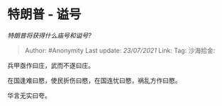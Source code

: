 # 特朗普 - 谥号
*特朗普将获得什么庙号和谥号?*

> Author: #Anonymity
> Last update: *23/07/2021*
> Link:
> Tag:
> 沙海拾金:

兵甲亟作曰庄，武而不遂曰庄。

在国逢难曰愍，使民折伤曰愍，在国连忧曰愍，祸乱方作曰愍。

华言无实曰夸。
